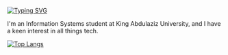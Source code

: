 [![Typing SVG](https://readme-typing-svg.demolab.com?font=Cairo&size=30&duration=2500&pause=1000&color=B2F7F3&background=FFFFFF00&width=435&lines=Hi+there+%F0%9F%91%8B;My+name's+Khalid+Alnowaiser;I'm+an+aspiring+fullstack+developer+%F0%9F%92%BB)](https://git.io/typing-svg)

I'm an Information Systems student at King Abdulaziz University, and I have a keen interest in all things tech.


[![Top Langs](https://github-readme-stats.vercel.app/api/top-langs/?username=Khalid-Alnowaiser)](https://github.com/anuraghazra/github-readme-stats)
